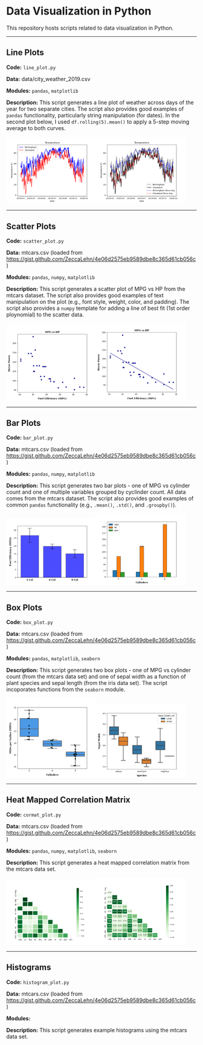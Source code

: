# Data Visualization in Python

This repository hosts scripts related to data visualization in Python. 

---

## Line Plots
**Code:** `line_plot.py`

**Data:** data/city_weather_2019.csv

**Modules:** `pandas`, `matplotlib`

**Description:** This script generates a line plot of weather across days of the year for two separate cities. The script also provides good examples of `pandas` functionality, particularly string manipulation (for dates). In the second plot below, I used `df.rolling(5).mean()` to apply a 5-step moving average to both curves. 

<img src=media/line_plot.png width=47%><img src=media/line_plot_mov_avg.png width=47%>

---

## Scatter Plots
**Code:** `scatter_plot.py`

**Data:** mtcars.csv (loaded from https://gist.github.com/ZeccaLehn/4e06d2575eb9589dbe8c365d61cb056c)

**Modules:** `pandas`, `numpy`, `matplotlib`

**Description:** This script generates a scatter plot of MPG vs HP from the mtcars dataset. The script also provides good examples of text manipulation on the plot (e.g., font style, weight, color, and padding). The script also provides a `numpy` template for adding a line of best fit (1st order ploynomial) to the scatter data.

<img src=media/scatter_plot.png width=47%><img src=media/scatter_plot_bfl.png width=47%>

---

## Bar Plots
**Code:** `bar_plot.py`

**Data:** mtcars.csv (loaded from https://gist.github.com/ZeccaLehn/4e06d2575eb9589dbe8c365d61cb056c)

**Modules:** `pandas`, `numpy`, `matplotlib`

**Description:** This script generates two bar plots - one of MPG vs cylinder count and one of multiple variables grouped by cyclinder count. All data comes from the mtcars dataset. The script also provides good examples of common `pandas` functionality (e.g., `.mean()`, `.std()`, and `.groupby()`).

<img src=media/bar_plot_basic.png width=47%><img src=media/bar_plot_grouped.png width=47%>

---

## Box Plots
**Code:** `box_plot.py`

**Data:** mtcars.csv (loaded from https://gist.github.com/ZeccaLehn/4e06d2575eb9589dbe8c365d61cb056c)

**Modules:** `pandas`, `matplotlib`, `seaborn`

**Description:** This script generates two box plots - one of MPG vs cylinder count (from the mtcars data set) and one of sepal width as a function of plant species and sepal length (from the iris data set). The script incoporates functions from the `seaborn` module.

<img src=media/box_plot_basic.png width=47%><img src=media/box_plot_grouped.png width=47%>

---

## Heat Mapped Correlation Matrix
**Code:** `cormat_plot.py`

**Data:** mtcars.csv (loaded from https://gist.github.com/ZeccaLehn/4e06d2575eb9589dbe8c365d61cb056c)

**Modules:** `pandas`, `numpy`, `matplotlib`, `seaborn`

**Description:** This script generates a heat mapped correlation matrix from the mtcars data set.

<img src=media/cor_heat_map.png width=47%><img src=media/cor_heat_map_annot.png width=47%>

---

## Histograms
**Code:** `histogram_plot.py`

**Data:** mtcars.csv (loaded from https://gist.github.com/ZeccaLehn/4e06d2575eb9589dbe8c365d61cb056c)

**Modules:** 

**Description:** This script generates example histograms using the mtcars data set.
